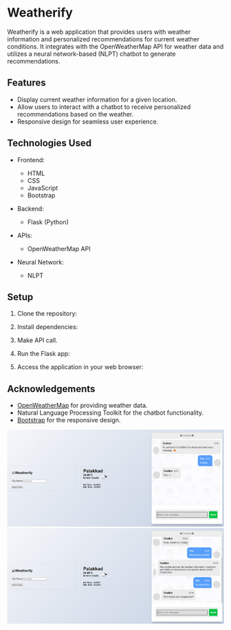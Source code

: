 # Weatherify

Weatherify is a web application that provides users with weather information and personalized recommendations for current weather conditions. It integrates with the OpenWeatherMap API for weather data and utilizes a neural network-based (NLPT) chatbot to generate recommendations.

## Features

- Display current weather information for a given location.
- Allow users to interact with a chatbot to receive personalized recommendations based on the weather.
- Responsive design for seamless user experience.
## Technologies Used

- Frontend:
  - HTML
  - CSS
  - JavaScript
  - Bootstrap
  
- Backend:
  - Flask (Python)
  
- APIs:
  - OpenWeatherMap API
  
- Neural Network:
  - NLPT

## Setup

1. Clone the repository:


2. Install dependencies:


3. Make API call.


4. Run the Flask app:


5. Access the application in your web browser:




## Acknowledgements

- [OpenWeatherMap](https://openweathermap.org/) for providing weather data.
- Natural Language Processing Toolkit for the chatbot functionality.
- [Bootstrap](https://getbootstrap.com/) for the responsive design.

![Weatherify App](https://github.com/niyathimariya/weatherify/blob/main/interface_images/weatherify-1.png)
![Weatherify App](https://github.com/niyathimariya/weatherify/blob/main/interface_images/weatherify-2.png)

